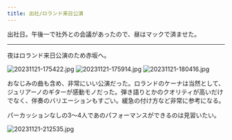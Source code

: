 ```yaml
---
title: 出社/ロランド来日公演
---
```


出社日。午後一で社外との会議があったので、昼はマックで済ませた。

---

夜はロランド来日公演のため赤坂へ。

![20231121-175422.jpg](https://ceshmina-photos.s3.ap-northeast-1.amazonaws.com/medium/202311/20231121-175422.jpg)
![20231121-175914.jpg](https://ceshmina-photos.s3.ap-northeast-1.amazonaws.com/medium/202311/20231121-175914.jpg)
![20231121-180416.jpg](https://ceshmina-photos.s3.ap-northeast-1.amazonaws.com/medium/202311/20231121-180416.jpg)

おなじみの曲も含め、非常にいい公演だった。ロランドのケーナは当然として、ジュリアーノのギターが感動モノだった。弾き語りとかのクオリティが高いだけでなく、伴奏のバリエーションもすごい。緩急の付け方など非常に参考になる。

パーカッションなしの3〜4人であのパフォーマンスができるのは見習いたい。

![20231121-212535.jpg](https://ceshmina-photos.s3.ap-northeast-1.amazonaws.com/medium/202311/20231121-212535.jpg)
